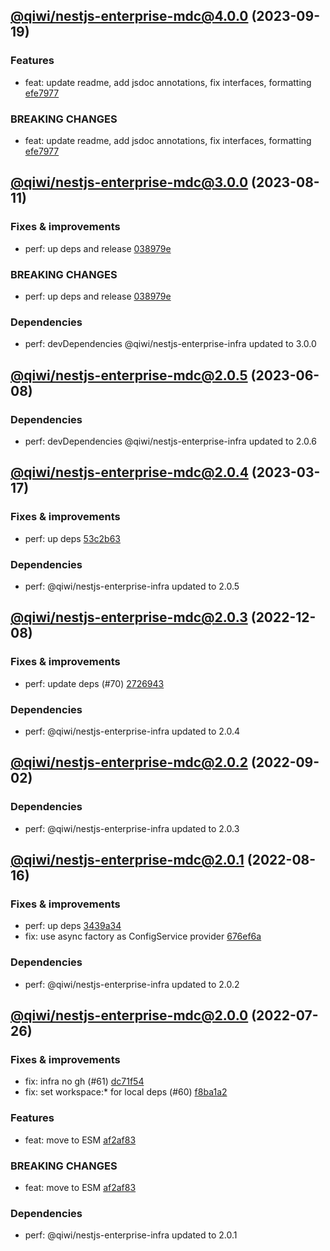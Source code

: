 ## [@qiwi/nestjs-enterprise-mdc@4.0.0](https://github.com/qiwi/nestjs-enterprise/compare/2023.8.11-qiwi.nestjs-enterprise-mdc.3.0.0-f0...2023.9.19-qiwi.nestjs-enterprise-mdc.4.0.0-f0) (2023-09-19)

### Features
* feat: update readme, add jsdoc annotations, fix interfaces, formatting [efe7977](https://github.com/qiwi/nestjs-enterprise/commit/efe79772b9c26aea055f2bcf1c5ac8fd06e3b342)

### BREAKING CHANGES
* feat: update readme, add jsdoc annotations, fix interfaces, formatting [efe7977](https://github.com/qiwi/nestjs-enterprise/commit/efe79772b9c26aea055f2bcf1c5ac8fd06e3b342)

## [@qiwi/nestjs-enterprise-mdc@3.0.0](https://github.com/qiwi/nestjs-enterprise/compare/2023.6.8-qiwi.nestjs-enterprise-mdc.2.0.5-f0...2023.8.11-qiwi.nestjs-enterprise-mdc.3.0.0-f0) (2023-08-11)

### Fixes & improvements
* perf: up deps and release [038979e](https://github.com/qiwi/nestjs-enterprise/commit/038979e99dd52c8283834a35953ba7c9ecfc060b)

### BREAKING CHANGES
* perf: up deps and release [038979e](https://github.com/qiwi/nestjs-enterprise/commit/038979e99dd52c8283834a35953ba7c9ecfc060b)

### Dependencies
* perf: devDependencies @qiwi/nestjs-enterprise-infra updated to 3.0.0

## [@qiwi/nestjs-enterprise-mdc@2.0.5](https://github.com/qiwi/nestjs-enterprise/compare/2023.3.17-qiwi.nestjs-enterprise-mdc.2.0.4-f0...2023.6.8-qiwi.nestjs-enterprise-mdc.2.0.5-f0) (2023-06-08)

### Dependencies
* perf: devDependencies @qiwi/nestjs-enterprise-infra updated to 2.0.6

## [@qiwi/nestjs-enterprise-mdc@2.0.4](https://github.com/qiwi/nestjs-enterprise/compare/2022.12.8-qiwi.nestjs-enterprise-mdc.2.0.3-f0...2023.3.17-qiwi.nestjs-enterprise-mdc.2.0.4-f0) (2023-03-17)

### Fixes & improvements
* perf: up deps [53c2b63](https://github.com/qiwi/nestjs-enterprise/commit/53c2b63b4bf5020c8d7b3e69b3df296ffbd39e2f)

### Dependencies
* perf: @qiwi/nestjs-enterprise-infra updated to 2.0.5

## [@qiwi/nestjs-enterprise-mdc@2.0.3](https://github.com/qiwi/nestjs-enterprise/compare/2022.9.2-qiwi.nestjs-enterprise-mdc.2.0.2-f0...2022.12.8-qiwi.nestjs-enterprise-mdc.2.0.3-f0) (2022-12-08)

### Fixes & improvements
* perf: update deps (#70) [2726943](https://github.com/qiwi/nestjs-enterprise/commit/2726943b391da9a3de925c2c6e8585cdfccbbcba)

### Dependencies
* perf: @qiwi/nestjs-enterprise-infra updated to 2.0.4

## [@qiwi/nestjs-enterprise-mdc@2.0.2](https://github.com/qiwi/nestjs-enterprise/compare/2022.8.16-qiwi.nestjs-enterprise-mdc.2.0.1-f0...2022.9.2-qiwi.nestjs-enterprise-mdc.2.0.2-f0) (2022-09-02)

### Dependencies
* perf: @qiwi/nestjs-enterprise-infra updated to 2.0.3

## [@qiwi/nestjs-enterprise-mdc@2.0.1](https://github.com/qiwi/nestjs-enterprise/compare/2022.7.26-qiwi.nestjs-enterprise-mdc.2.0.0-f0...2022.8.16-qiwi.nestjs-enterprise-mdc.2.0.1-f0) (2022-08-16)

### Fixes & improvements
* perf: up deps [3439a34](https://github.com/qiwi/nestjs-enterprise/commit/3439a34c5086ce29ba53f8515791e9c93a5537b0)
* fix: use async factory as ConfigService provider [676ef6a](https://github.com/qiwi/nestjs-enterprise/commit/676ef6ad37e536564bf9b116560d727b237cf8e7)

### Dependencies
* perf: @qiwi/nestjs-enterprise-infra updated to 2.0.2

## [@qiwi/nestjs-enterprise-mdc@2.0.0](https://github.com/qiwi/nestjs-enterprise/compare/@qiwi/nestjs-enterprise-mdc@1.4.1...2022.7.26-qiwi.nestjs-enterprise-mdc.2.0.0-f0) (2022-07-26)

### Fixes & improvements
* fix: infra no gh (#61) [dc71f54](https://github.com/qiwi/nestjs-enterprise/commit/dc71f54d30490ec40dbb1fac0a11b39d4d0cf6c4)
* fix: set workspace:* for local deps (#60) [f8ba1a2](https://github.com/qiwi/nestjs-enterprise/commit/f8ba1a2fcdaa0dcaeed32eb3646379bac811122c)

### Features
* feat: move to ESM [af2af83](https://github.com/qiwi/nestjs-enterprise/commit/af2af837c7dde3a49208e6ce758aacfbd0260f52)

### BREAKING CHANGES
* feat: move to ESM [af2af83](https://github.com/qiwi/nestjs-enterprise/commit/af2af837c7dde3a49208e6ce758aacfbd0260f52)

### Dependencies
* perf: @qiwi/nestjs-enterprise-infra updated to 2.0.1
